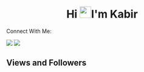 <h1 align="center">Hi <img src="https://raw.githubusercontent.com/MartinHeinz/MartinHeinz/master/wave.gif" width="30px">I'm Kabir</h1>
 Connect With Me:
<p align="left">
<a href = "https://www.instagram.com/ethanhunt0704/"><img src="https://img.icons8.com/fluent/48/000000/instagram-new.png"/></a>
 <a href = "https://twitter.com/hunt6289"><img src="https://img.icons8.com/fluent/48/000000/twitter.png"/></a>


## Views and Followers
<a href="https://github.com/kabir0104k/github-profile-views-counter">
<a href="https://komarev.com/ghpvc/?username=kabir0104k&color=brightgreen">


